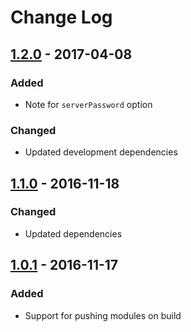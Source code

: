 # Change Log
## [1.2.0] - 2017-04-08
### Added
- Note for `serverPassword` option

### Changed
- Updated development dependencies

## [1.1.0] - 2016-11-18
### Changed
- Updated dependencies

## [1.0.1] - 2016-11-17
### Added
- Support for pushing modules on build

[Unreleased]: https://github.com/langri-sha/screeps-webpack-plugin/commits/master
[1.2.0]: https://github.com/langri-sha/screeps-webpack-plugin/compare/1.1.0...v1.2.0
[1.1.0]: https://github.com/langri-sha/screeps-webpack-plugin/compare/1.0.1...v1.1.0
[1.0.1]: https://github.com/langri-sha/screeps-webpack-plugin/compare/107769c...v1.0.1
